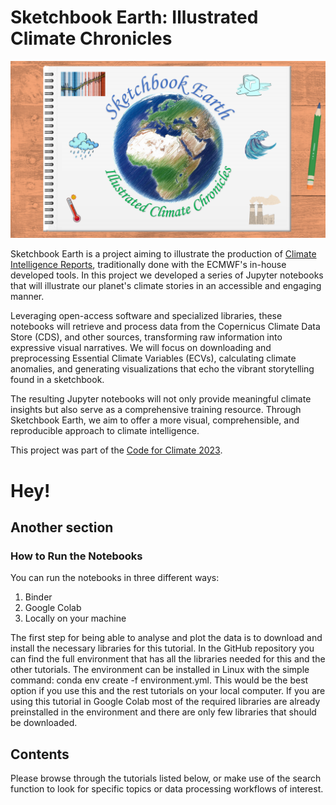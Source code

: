 # Sketchbook Earth: Illustrated Climate Chronicles
![Project logo](img/logo_full.png "Sketchbook Earth logo")

Sketchbook Earth is a project aiming to illustrate the production of [Climate Intelligence Reports](https://climate.copernicus.eu/climate-intelligence), 
traditionally done with the ECMWF's in-house developed tools. In this project we developed a series of Jupyter notebooks that will illustrate our planet's climate stories in an accessible and engaging manner.

Leveraging open-access software and specialized libraries, these notebooks will retrieve and process data from the Copernicus Climate Data Store (CDS), 
and other sources, transforming raw information into expressive visual narratives. We will focus on downloading and preprocessing Essential Climate 
Variables (ECVs), calculating climate anomalies, and generating visualizations that echo the vibrant storytelling found in a sketchbook. 

The resulting Jupyter notebooks will not only provide meaningful climate insights but also serve as a comprehensive training resource. 
Through Sketchbook Earth, we aim to offer a more visual, comprehensible, and reproducible approach to climate intelligence.

This project was part of the [Code for Climate 2023](https://codeforearth.ecmwf.int/).

# Hey!
## Another section
### How to Run the Notebooks

You can run the notebooks in three different ways:

1. Binder
2. Google Colab
3. Locally on your machine




The first step for being able to analyse and plot the data is to download and install the necessary libraries for this tutorial. In the GitHub repository you can find the full environment that has all the libraries needed for this and the other tutorials. The environment can be installed in Linux with the simple command: conda env create -f environment.yml. This would be the best option if you use this and the rest tutorials on your local computer. If you are using this tutorial in Google Colab most of the required libraries are already preinstalled in the environment and there are only few libraries that should be downloaded.

## Contents
Please browse through the tutorials listed below, or make use of the search function to look for specific topics or data processing workflows of interest.

```{tableofcontents}
```